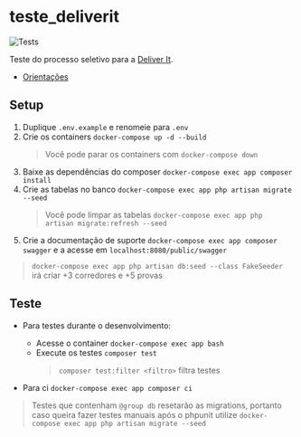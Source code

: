 # teste_deliverit

![Tests](https://github.com/nenitf/teste_deliverit/actions/workflows/tests.yml/badge.svg)

Teste do processo seletivo para a [Deliver It](http://deliverit.com.br/).

- [Orientações](orientacoes.md)

## Setup

1. Duplique `.env.example` e renomeie para `.env`
2. Crie os containers ``docker-compose up -d --build``
    > Você pode parar os containers com ``docker-compose down``
3. Baixe as dependências do composer ``docker-compose exec app composer install``
4. Crie as tabelas no banco ``docker-compose exec app php artisan migrate --seed``
    > Você pode limpar as tabelas ``docker-compose exec app php artisan migrate:refresh --seed``
5. Crie a documentação de suporte ``docker-compose exec app composer swagger`` e a acesse em ``localhost:8080/public/swagger``

> `docker-compose exec app php artisan db:seed --class FakeSeeder` irá criar +3 corredores e +5 provas

## Teste

- Para testes durante o desenvolvimento:
    - Acesse o container ``docker-compose exec app bash``
    - Execute os testes ``composer test``
        > `composer test:filter <filtro>` filtra testes

- Para ci ``docker-compose exec app composer ci``

> Testes que contenham `@group db` resetarão as migrations, portanto caso queira fazer testes manuais após o phpunit utilize ``docker-compose exec app php artisan migrate --seed``
